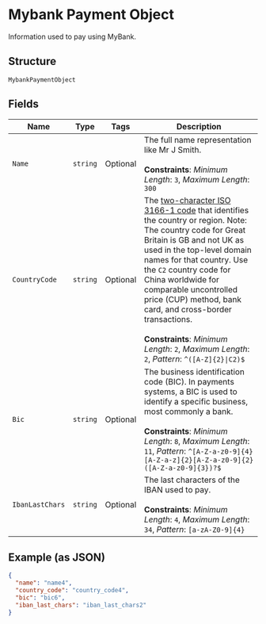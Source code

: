 
# Mybank Payment Object

Information used to pay using MyBank.

## Structure

`MybankPaymentObject`

## Fields

| Name | Type | Tags | Description |
|  --- | --- | --- | --- |
| `Name` | `string` | Optional | The full name representation like Mr J Smith.<br><br>**Constraints**: *Minimum Length*: `3`, *Maximum Length*: `300` |
| `CountryCode` | `string` | Optional | The [two-character ISO 3166-1 code](/api/rest/reference/country-codes/) that identifies the country or region. Note: The country code for Great Britain is GB and not UK as used in the top-level domain names for that country. Use the `C2` country code for China worldwide for comparable uncontrolled price (CUP) method, bank card, and cross-border transactions.<br><br>**Constraints**: *Minimum Length*: `2`, *Maximum Length*: `2`, *Pattern*: `^([A-Z]{2}\|C2)$` |
| `Bic` | `string` | Optional | The business identification code (BIC). In payments systems, a BIC is used to identify a specific business, most commonly a bank.<br><br>**Constraints**: *Minimum Length*: `8`, *Maximum Length*: `11`, *Pattern*: `^[A-Z-a-z0-9]{4}[A-Z-a-z]{2}[A-Z-a-z0-9]{2}([A-Z-a-z0-9]{3})?$` |
| `IbanLastChars` | `string` | Optional | The last characters of the IBAN used to pay.<br><br>**Constraints**: *Minimum Length*: `4`, *Maximum Length*: `34`, *Pattern*: `[a-zA-Z0-9]{4}` |

## Example (as JSON)

```json
{
  "name": "name4",
  "country_code": "country_code4",
  "bic": "bic6",
  "iban_last_chars": "iban_last_chars2"
}
```

